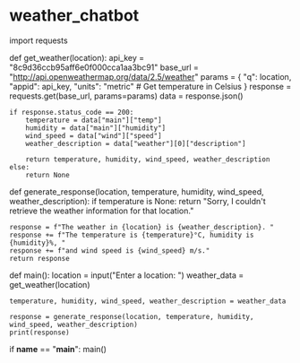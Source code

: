 # weather_chatbot
import requests

def get_weather(location):
    api_key = "8c9d36ccb95aff6e0f000cca1aa3bc91"
    base_url = "http://api.openweathermap.org/data/2.5/weather"
    params = {
        "q": location,
        "appid": api_key,
        "units": "metric"  # Get temperature in Celsius
    }
    response = requests.get(base_url, params=params)
    data = response.json()

    if response.status_code == 200:
        temperature = data["main"]["temp"]
        humidity = data["main"]["humidity"]
        wind_speed = data["wind"]["speed"]
        weather_description = data["weather"][0]["description"]

        return temperature, humidity, wind_speed, weather_description
    else:
        return None

def generate_response(location, temperature, humidity, wind_speed, weather_description):
    if temperature is None:
        return "Sorry, I couldn't retrieve the weather information for that location."

    response = f"The weather in {location} is {weather_description}. "
    response += f"The temperature is {temperature}°C, humidity is {humidity}%, "
    response += f"and wind speed is {wind_speed} m/s."
    return response

def main():
    location = input("Enter a location: ")
    weather_data = get_weather(location)

    temperature, humidity, wind_speed, weather_description = weather_data

    response = generate_response(location, temperature, humidity, wind_speed, weather_description)
    print(response)

if __name__ == "__main__":
  main()

